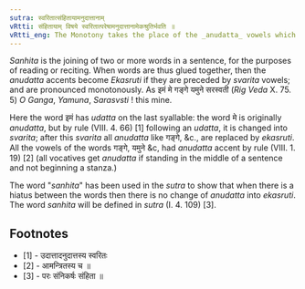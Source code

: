 ```yaml
---
sutra: स्वरितात्संहितायामनुदात्तानाम्
vRtti: संहितायाम् विषये स्वरितात्परेषामनुदात्तानामेकश्रुतिर्भवति ॥
vRtti_eng: The Monotony takes the place of the _anudatta_ vowels which follow the _svarita_ vowels, in close proximity (_sanhita_).
---
```

_Sanhita_ is the joining of two or more words in a sentence, for the purposes of reading or reciting. When words are thus glued together, then the _anudatta_ accents become _Ekasruti_ if they are preceded by _svarita_ vowels; and are pronounced monotonously. As इमं मे गङ्गे यमुने सरस्वती (_Rig_ _Veda_ X. 75. 5) _O_ _Ganga_, _Yamuna_, _Sarasvsti_ ! this mine.

Here the word इमं has _udatta_ on the last syallable: the word मे is originally _anudatta_, but by rule (VIII. 4. 66) \[1\] following an _udatta_, it is changed into _svarita_; after this _svarita_ all _anudatta_ like गङ्गे, &c., are replaced by _ekasruti_. All the vowels of the words गङ्गे, यमुने &c, had _anudatta_ accent by rule (VIII. 1. 19) \[2\] (all vocatives get _anudatta_ if standing in the middle of a sentence and not beginning a stanza.)

The word "_sanhita_" has been used in the _sutra_ to show that when there is a hiatus between the words then there is no change of _anudatta_ into _ekasruti_. The word _sanhita_ will be defined in _sutra_ (I. 4. 109) \[3\].
 
## Footnotes
- [1] - उदात्तादनुदात्तस्य स्वरितः
- [2] - आमन्त्रितस्य च ॥
- [3] - परः संनिकर्षः संहिता ॥
